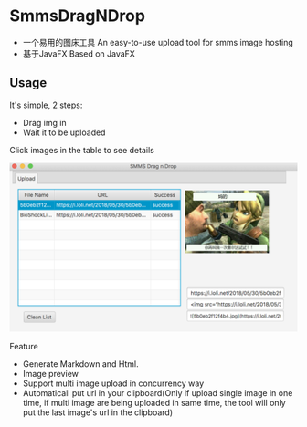 # SmmsDragNDrop
* 一个易用的图床工具 An easy-to-use upload tool for smms image hosting
* 基于JavaFX Based on JavaFX

## Usage

It's simple, 2 steps:

* Drag img in
* Wait it to be uploaded

Click images in the table to see details 

![WX20180530-222103@2x](https://github.com/JohnDing1995/SmmsDragNDrop/blob/master/img/WX20180530-222103%402x.png)

Feature

* Generate Markdown and Html.
* Image preview
* Support multi image upload in concurrency way
* Automaticall put url in your clipboard(Only if upload single image in one time, if multi image are being uploaded in same time, the tool will only put the last image's url in the clipboard)
